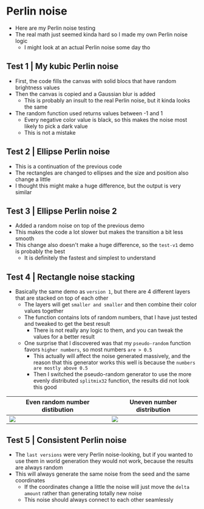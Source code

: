 # Perlin noise

- Here are my Perlin noise testing
- The real math just seemed kinda hard so I made my own Perlin noise logic
	- I might look at an actual Perlin noise some day tho

## Test 1 | My kubic Perlin noise

- First, the code fills the canvas with solid blocs that have random brightness values
- Then the canvas is copied and a Gaussian blur is added
	- This is probably an insult to the real Perlin noise, but it kinda looks the same
- The random function used returns values between -1 and 1
	- Every negative color value is black, so this makes the noise most likely to pick a dark value
	- This is not a mistake

## Test 2 | Ellipse Perlin noise

- This is a continuation of the previous code
- The rectangles are changed to ellipses and the size and position also change a little
- I thought this might make a huge difference, but the output is very similar

## Test 3 | Ellipse Perlin noise 2

- Added a random noise on top of the previous demo
- This makes the code a lot slower but makes the transition a bit less smooth
- This change also doesn't make a huge difference, so the `test-v1` demo is probably the best
	- It is definitely the fastest and simplest to understand

## Test 4 | Rectangle noise stacking

- Basically the same demo as `version 1`, but there are 4 different layers that are stacked on top of each other
	- The layers will get `smaller and smaller` and then combine their color values together
	- The function contains lots of random numbers, that I have just tested and tweaked to get the best result
		- There is not really any logic to them, and you can tweak the values for a better result
	- One surprise that I discovered was that my `pseudo-random` function favors `higher numbers`, so most numbers `are > 0.5`
		- This actually will affect the noise generated massively, and the reason that this generator works this well is because the `numbers are mostly above 0.5`
		- Then I switched the pseudo-random generator to use the more evenly distributed `splitmix32` function, the results did not look this good

| Even random number distibution              | Uneven number distribution                  |
|---------------------------------------------|---------------------------------------------|
| <img src="https://i.imgur.com/dbFfoxU.png"> | <img src="https://i.imgur.com/QUcdIyx.png"> |


## Test 5 | Consistent Perlin noise

- The `last versions` were very Perlin noise-looking, but if you wanted to use them in world generation they would not work, because the results are always random
- This will always generate the same noise from the seed and the same coordinates
	- If the coordinates change a little the noise will just move the `delta amount` rather than generating totally new noise
	- This noise should always connect to each other seamlessly
